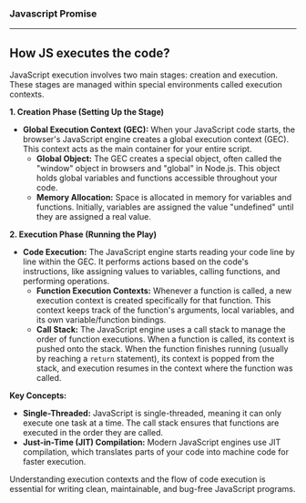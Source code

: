 ### Javascript Promise

---

## How JS executes the code?

JavaScript execution involves two main stages: creation and execution. These stages are managed within special environments called execution contexts.

**1. Creation Phase (Setting Up the Stage)**

* **Global Execution Context (GEC):** When your JavaScript code starts, the browser's JavaScript engine creates a global execution context (GEC). This context acts as the main container for your entire script.
  * **Global Object:** The GEC creates a special object, often called the "window" object in browsers and "global" in Node.js. This object holds global variables and functions accessible throughout your code.
  * **Memory Allocation:** Space is allocated in memory for variables and functions. Initially, variables are assigned the value "undefined" until they are assigned a real value.

**2. Execution Phase (Running the Play)**

* **Code Execution:** The JavaScript engine starts reading your code line by line within the GEC. It performs actions based on the code's instructions, like assigning values to variables, calling functions, and performing operations.
  * **Function Execution Contexts:** Whenever a function is called, a new execution context is created specifically for that function. This context keeps track of the function's arguments, local variables, and its own variable/function bindings.
  * **Call Stack:** The JavaScript engine uses a call stack to manage the order of function executions. When a function is called, its context is pushed onto the stack. When the function finishes running (usually by reaching a `return` statement), its context is popped from the stack, and execution resumes in the context where the function was called.

**Key Concepts:**

* **Single-Threaded:** JavaScript is single-threaded, meaning it can only execute one task at a time. The call stack ensures that functions are executed in the order they are called.
* **Just-in-Time (JIT) Compilation:** Modern JavaScript engines use JIT compilation, which translates parts of your code into machine code for faster execution.

Understanding execution contexts and the flow of code execution is essential for writing clean, maintainable, and bug-free JavaScript programs.

